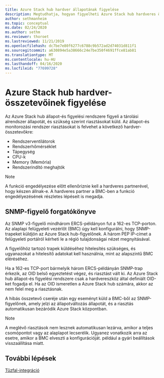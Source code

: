 ```yaml
---
title: Azure Stack hub hardver állapotának figyelése
description: Megtudhatja, hogyan figyelheti Azure Stack hub hardveres összetevőinek állapotát.
author: sethmanheim
ms.topic: conceptual
ms.date: 02/24/2020
ms.author: sethm
ms.reviewer: thoroet
ms.lastreviewed: 11/21/2019
ms.openlocfilehash: dc7be7e80f6277c6788c9b572ad2d74031d811f1
ms.sourcegitcommit: a630894e5a38666c24e7be350f4691ffce81ab81
ms.translationtype: MT
ms.contentlocale: hu-HU
ms.lasthandoff: 04/16/2020
ms.locfileid: "77699728"
---
```

# <a name="monitor-azure-stack-hub-hardware-components"></a>Azure Stack hub hardver-összetevőinek figyelése

Az Azure Stack hub állapot-és figyelési rendszere figyeli a tárolási alrendszer állapotát, és szükség szerint riasztásokat küld. Az állapot-és monitorozási rendszer riasztásokat is felvehet a következő hardver-összetevőkre:

- Rendszerventilátorok
- Rendszerhőmérséklet
- Tápegység
- CPU-k
- Memory (Memória)
- Rendszerindító meghajtók

> [!NOTE]
> A funkció engedélyezése előtt ellenőriznie kell a hardveres partnerével, hogy készen állnak-e. A hardveres partner a BMC-ben a funkció engedélyezésének részletes lépéseit is megadja.

## <a name="snmp-listener-scenario"></a>SNMP-figyelő forgatókönyve

Az SNMP v3-figyelő mindhárom ERCS-példányon fut a 162-es TCP-porton. Az alaplapi felügyeleti vezérlőt (BMC) úgy kell konfigurálni, hogy SNMP-trapeket küldjön az Azure Stack hub-figyelőnek. A három PEP IP-címet a felügyeleti portálról kérheti le a régió tulajdonságai nézet megnyitásával.

A figyelőhöz tartozó trapek küldéséhez hitelesítés szükséges, és ugyanazokat a hitelesítő adatokat kell használnia, mint az alapszintű BMC eléréséhez.

Ha a 162-es TCP-port bármelyik három ERCS-példányán SNMP-trap érkezik, az OID belső egyeztetést végez, és riasztást vált ki. Az Azure Stack hub állapot-és figyelési rendszere csak a hardvereszköz által definiált OID-ket fogadja el. Ha az OID ismeretlen a Azure Stack hub számára, akkor az nem felel meg a riasztásnak.

A hibás összetevő cseréje után egy eseményt küld a BMC-ből az SNMP-figyelőnek, amely jelzi az állapotváltozás állapotát, és a riasztás automatikusan bezáródik Azure Stack központban.

> [!NOTE]
> A meglévő riasztások nem lesznek automatikusan lezárva, amikor a teljes csomópontot vagy az alaplapot lecserélik. Ugyanez vonatkozik arra az esetre, amikor a BMC elveszti a konfigurációját. például a gyári beállítások visszaállítása miatt.

## <a name="next-steps"></a>További lépések

[Tűzfal-integráció](azure-stack-firewall.md)
